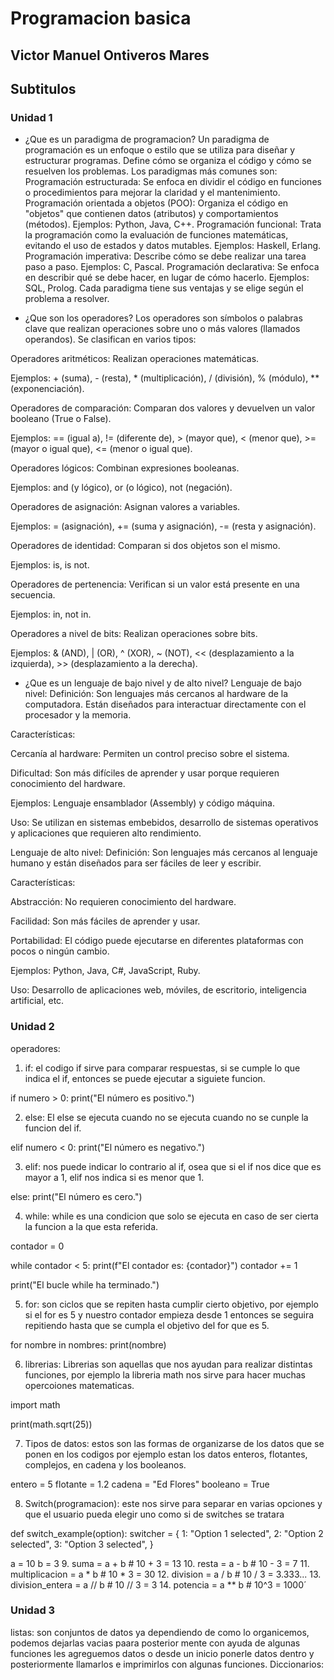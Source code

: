 # Programacion basica
## Victor Manuel Ontiveros Mares
## Subtitulos
### Unidad 1
- ¿Que es un paradigma de programacion? 
Un paradigma de programación es un enfoque o estilo que se utiliza para diseñar y estructurar programas. Define cómo se organiza el código y cómo se resuelven los problemas. Los paradigmas más comunes son: Programación estructurada: Se enfoca en dividir el código en funciones o procedimientos para mejorar la claridad y el mantenimiento. Programación orientada a objetos (POO): Organiza el código en "objetos" que contienen datos (atributos) y comportamientos (métodos). Ejemplos: Python, Java, C++. Programación funcional: Trata la programación como la evaluación de funciones matemáticas, evitando el uso de estados y datos mutables. Ejemplos: Haskell, Erlang. Programación imperativa: Describe cómo se debe realizar una tarea paso a paso. Ejemplos: C, Pascal. Programación declarativa: Se enfoca en describir qué se debe hacer, en lugar de cómo hacerlo. Ejemplos: SQL, Prolog. Cada paradigma tiene sus ventajas y se elige según el problema a resolver.

- ¿Que son los operadores?
Los operadores son símbolos o palabras clave que realizan operaciones sobre uno o más valores (llamados operandos). Se clasifican en varios tipos:

Operadores aritméticos: Realizan operaciones matemáticas.

Ejemplos: + (suma), - (resta), * (multiplicación), / (división), % (módulo), ** (exponenciación).

Operadores de comparación: Comparan dos valores y devuelven un valor booleano (True o False).

Ejemplos: == (igual a), != (diferente de), > (mayor que), < (menor que), >= (mayor o igual que), <= (menor o igual que).

Operadores lógicos: Combinan expresiones booleanas.

Ejemplos: and (y lógico), or (o lógico), not (negación).

Operadores de asignación: Asignan valores a variables.

Ejemplos: = (asignación), += (suma y asignación), -= (resta y asignación).

Operadores de identidad: Comparan si dos objetos son el mismo.

Ejemplos: is, is not.

Operadores de pertenencia: Verifican si un valor está presente en una secuencia.

Ejemplos: in, not in.

Operadores a nivel de bits: Realizan operaciones sobre bits.

Ejemplos: & (AND), | (OR), ^ (XOR), ~ (NOT), << (desplazamiento a la izquierda), >> (desplazamiento a la derecha).

- ¿Que es un lenguaje de bajo nivel y de alto nivel?
Lenguaje de bajo nivel:
Definición: Son lenguajes más cercanos al hardware de la computadora. Están diseñados para interactuar directamente con el procesador y la memoria.

Características:

Cercanía al hardware: Permiten un control preciso sobre el sistema.

Dificultad: Son más difíciles de aprender y usar porque requieren conocimiento del hardware.

Ejemplos: Lenguaje ensamblador (Assembly) y código máquina.

Uso: Se utilizan en sistemas embebidos, desarrollo de sistemas operativos y aplicaciones que requieren alto rendimiento.

Lenguaje de alto nivel:
Definición: Son lenguajes más cercanos al lenguaje humano y están diseñados para ser fáciles de leer y escribir.

Características:

Abstracción: No requieren conocimiento del hardware.

Facilidad: Son más fáciles de aprender y usar.

Portabilidad: El código puede ejecutarse en diferentes plataformas con pocos o ningún cambio.

Ejemplos: Python, Java, C#, JavaScript, Ruby.

Uso: Desarrollo de aplicaciones web, móviles, de escritorio, inteligencia artificial, etc.

### Unidad 2
operadores:
 1. if: el codigo if sirve para comparar respuestas, si se cumple lo que indica el if, entonces se puede ejecutar a siguiete funcion.
 
 if numero > 0:
    print("El número es positivo.")

 2. else: El else se ejecuta cuando no se ejecuta cuando no se cunple la funcion del if.

elif numero < 0:
    print("El número es negativo.")

 3. elif: nos puede indicar lo contrario al if, osea que si el if nos dice que es mayor a 1, elif nos indica si es menor que 1.

else:
    print("El número es cero.")

 4. while: while es una condicion que solo se ejecuta en caso de ser cierta la funcion a la que esta referida.

 contador = 0

while contador < 5:
    print(f"El contador es: {contador}")
    contador += 1

print("El bucle while ha terminado.")

5. for: son ciclos que se repiten hasta cumplir cierto objetivo, por ejemplo si el for es 5 y nuestro contador empieza desde 1 entonces se seguira repitiendo hasta que se cumpla el objetivo del for que es 5.

for nombre in nombres:
    print(nombre)

6. librerias: Librerias son aquellas que nos ayudan para realizar distintas funciones, por ejemplo la libreria math nos sirve para hacer muchas opercoiones matematicas.

import math

print(math.sqrt(25))

7. Tipos de datos: estos son las formas de organizarse de los datos que se ponen en los codigos por ejemplo estan los datos enteros, flotantes, complejos, en cadena y los booleanos.

entero = 5
flotante = 1.2
cadena = "Ed Flores"
booleano = True

8. Switch(programacion): este nos sirve para separar en varias opciones y que el usuario pueda elegir uno como si de switches se tratara

def switch_example(option):
    switcher = {
        1: "Option 1 selected",
        2: "Option 2 selected",
        3: "Option 3 selected",
 }


a = 10
b = 3
9. suma = a + b      # 10 + 3 = 13
10. resta = a - b     # 10 - 3 = 7
11. multiplicacion = a * b  # 10 * 3 = 30
12. division = a / b  # 10 / 3 = 3.333...
13. division_entera = a // b  # 10 // 3 = 3
14. potencia = a ** b  # 10^3 = 1000´


### Unidad 3
listas: son conjuntos de datos ya dependiendo de como lo organicemos, podemos dejarlas vacias paara posterior mente con ayuda de algunas funciones les agreguemos datos o desde un inicio ponerle datos dentro y posteriormente llamarlos e imprimirlos con algunas funciones.
Diccionarios: 
